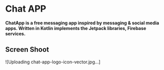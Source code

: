 <h1>Chat APP</h1>
<b>ChatApp is a free messaging app inspired by messaging & social media apps. Written in Kotlin implements the Jetpack libraries, Firebase services.</b>

<h2>Screen Shoot</h2>
![Uploading chat-app-logo-icon-vector.jpg…]
